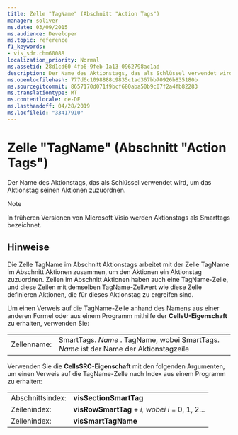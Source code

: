 ```yaml
---
title: Zelle "TagName" (Abschnitt "Action Tags")
manager: soliver
ms.date: 03/09/2015
ms.audience: Developer
ms.topic: reference
f1_keywords:
- vis_sdr.chm60088
localization_priority: Normal
ms.assetid: 28d1cd60-4fb6-9feb-1a13-0962798ac1ad
description: Der Name des Aktionstags, das als Schlüssel verwendet wird, um das Aktionstag seinen Aktionen zuzuordnen.
ms.openlocfilehash: 777d6c1098888c9835c1ad367bb70926b835180b
ms.sourcegitcommit: 8657170d071f9bcf680aba50b9c07f2a4fb82283
ms.translationtype: MT
ms.contentlocale: de-DE
ms.lasthandoff: 04/28/2019
ms.locfileid: "33417910"
---
```

# <a name="tagname-cell-action-tags-section"></a>Zelle "TagName" (Abschnitt "Action Tags")

Der Name des Aktionstags, das als Schlüssel verwendet wird, um das Aktionstag seinen Aktionen zuzuordnen.
  
> [!NOTE]
> In früheren Versionen von Microsoft Visio werden Aktionstags als Smarttags bezeichnet. 
  
## <a name="remarks"></a>Hinweise

 Die Zelle TagName im Abschnitt Aktionstags arbeitet mit der Zelle TagName im Abschnitt Aktionen zusammen, um den Aktionen ein Aktionstag zuzuordnen. Zeilen im Abschnitt Aktionen haben auch eine TagName-Zelle, und diese Zeilen mit demselben TagName-Zellwert wie diese Zelle definieren Aktionen, die für dieses Aktionstag zu ergreifen sind. 
  
Um einen Verweis auf die TagName-Zelle anhand des Namens aus einer anderen Formel oder aus einem Programm mithilfe der **CellsU-Eigenschaft** zu erhalten, verwenden Sie: 
  
|||
|:-----|:-----|
| Zellenname:  <br/> | SmartTags.  *Name*  . TagName, wobei SmartTags. *Name*  ist der Name der Aktionstagzeile  <br/> |
   
Verwenden Sie die **CellsSRC-Eigenschaft** mit den folgenden Argumenten, um einen Verweis auf die TagName-Zelle nach Index aus einem Programm zu erhalten: 
  
|||
|:-----|:-----|
| Abschnittsindex:  <br/> |**visSectionSmartTag** <br/> |
| Zeilenindex:  <br/> |**visRowSmartTag**  +   *i,* *wobei i* = 0, 1, 2...  <br/> |
| Zellenindex:  <br/> |**visSmartTagName** <br/> |
   

